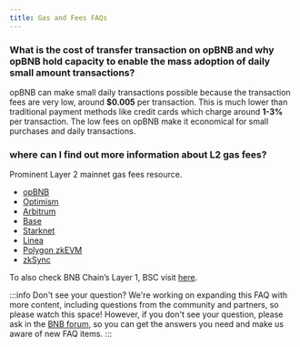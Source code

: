 ```yaml
---
title: Gas and Fees FAQs
---
```


### What is the cost of transfer transaction on opBNB and why opBNB hold capacity to enable the mass adoption of daily small amount transactions?
opBNB can make small daily transactions possible because the transaction fees are very low, around **$0.005** per transaction. This is much lower than traditional payment methods like credit cards which charge around **1-3%** per transaction. The low fees on opBNB make it economical for small purchases and daily transactions.


### where can I find out more information about L2 gas fees?
Prominent Layer 2 mainnet gas fees resource. 

* [opBNB](https://opbnbscan.com/tx/0xa9f32fc3ef0b3338032bffc95f1c93e4d4bf6bdf6f0225b47e3b543b5421fdc0)
* [Optimism](https://l2fees.info/) 
* [Arbitrum](https://l2fees.info/)
* [Base](https://basescan.org/tx/0xd360162fb3474308acdf707f730cbff993168ef46610f5453b3a10d7d76deaa2)
* [Starknet](https://l2fees.info/) 
* [Linea](https://l2fees.info/)
* [Polygon zkEVM](https://l2fees.info/) 
* [zkSync](https://l2fees.info/) 

To also check BNB Chain’s Layer 1, BSC visit [here](https://bscscan.com/tx/0x1515e830b352a76bab8468d39c4924e1d220578ab0bf69eb09914e877c0713e5).


:::info Don't see your question?
We're working on expanding this FAQ with more content, including questions from the community and partners, so please watch this space! However, if you don't see your question, please ask in the [BNB forum](https://forum.bnbchain.org/), so you can get the answers you need and make us aware of new FAQ items.
:::